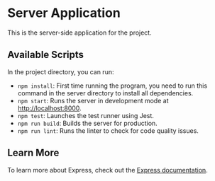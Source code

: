 # Server Application

This is the server-side application for the project.

## Available Scripts

In the project directory, you can run:

- `npm install`: First time running the program, you need to run this command in the server directory to install all dependencies.
- `npm start`: Runs the server in development mode at [http://localhost:8000](http://localhost:8000).
- `npm test`: Launches the test runner using Jest.
- `npm run build`: Builds the server for production.
- `npm run lint`: Runs the linter to check for code quality issues.

## Learn More

To learn more about Express, check out the [Express documentation](https://expressjs.com/).
